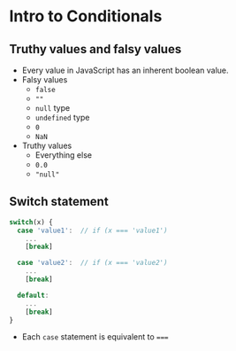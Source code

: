 # Intro to Conditionals

## Truthy values and falsy values
- Every value in JavaScript has an inherent boolean value.
- Falsy values
  - `false`
  - `""`
  - `null` type
  - `undefined` type
  - `0`
  - `NaN`
- Truthy values
  - Everything else
  - `0.0`
  - `"null"`

## Switch statement
```js
switch(x) {
  case 'value1':  // if (x === 'value1')
    ...
    [break]

  case 'value2':  // if (x === 'value2')
    ...
    [break]

  default:
    ...
    [break]
}
```
- Each `case` statement is equivalent to `===`
